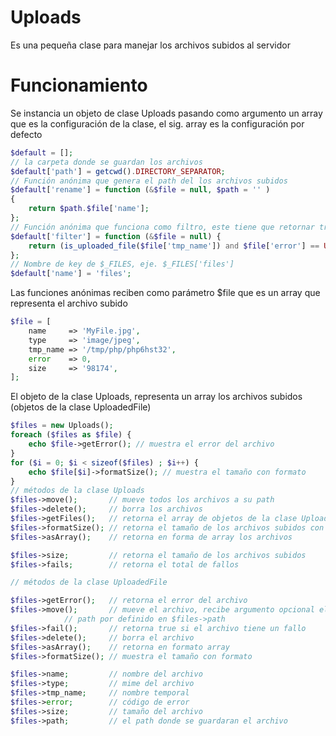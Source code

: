 # Uploads
Es una pequeña clase para manejar los archivos subidos al servidor
# Funcionamiento
Se instancia un objeto de clase Uploads pasando como argumento un array que es la configuración de la clase, el sig. array es la configuración por defecto
```php
$default = [];
// la carpeta donde se guardan los archivos
$default['path'] = getcwd().DIRECTORY_SEPARATOR;
// Función anónima que genera el path del los archivos subidos
$default['rename'] = function (&$file = null, $path = '' )
{
	return $path.$file['name'];
};
// Función anónima que funciona como filtro, este tiene que retornar true o false
$default['filter'] = function (&$file = null) {
	return (is_uploaded_file($file['tmp_name']) and $file['error'] == UPLOAD_ERR_OK )?true:false;
};
// Nombre de key de $_FILES, eje. $_FILES['files']
$default['name'] = 'files';
```
Las funciones anónimas reciben como parámetro $file que es un array que representa el archivo subido
```php
$file = [
	name     => 'MyFile.jpg',
	type     => 'image/jpeg',
	tmp_name => '/tmp/php/php6hst32',
	error    => 0,
	size     => '98174',
];
```
El objeto de la clase Uploads, representa un array los archivos subidos (objetos de la clase UploadedFile)
```php
$files = new Uploads();
foreach ($files as $file) {
	echo $file->getError(); // muestra el error del archivo
}
for ($i = 0; $i < sizeof($files) ; $i++) {
	echo $file[$i]->formatSize(); // muestra el tamaño con formato
}
// métodos de la clase Uploads
$files->move();       // mueve todos los archivos a su path
$files->delete();     // borra los archivos
$files->getFiles();   // retorna el array de objetos de la clase UploadedFile
$files->formatSize(); // retorna el tamaño de los archivos subidos con formato
$files->asArray();    // retorna en forma de array los archivos

$files->size;         // retorna el tamaño de los archivos subidos
$files->fails;        // retorna el total de fallos

// métodos de la clase UploadedFile

$files->getError();   // retorna el error del archivo
$files->move();       // mueve el archivo, recibe argumento opcional el path donde se moverá si no se moverá,
			// path por definido en $files->path
$files->fail();       // retorna true si el archivo tiene un fallo
$files->delete();     // borra el archivo
$files->asArray();    // retorna en formato array
$files->formatSize(); // muestra el tamaño con formato

$files->name;         // nombre del archivo
$files->type;         // mime del archivo
$files->tmp_name;     // nombre temporal
$files->error;        // código de error
$files->size;         // tamaño del archivo
$files->path;         // el path donde se guardaran el archivo

```